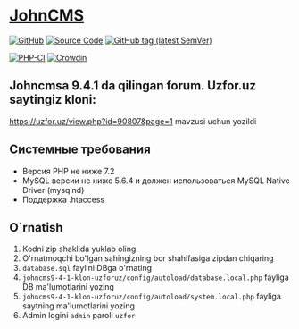 # [JohnCMS](https://johncms.com)

[![GitHub](https://img.shields.io/github/license/johncms/johncms?color=blue)](https://github.com/johncms/johncms/blob/develop/LICENSE)
[![Source Code](http://img.shields.io/badge/source-johncms/johncms-blue.svg)](https://github.com/johncms/johncms)
[![GitHub tag (latest SemVer)](https://img.shields.io/github/tag/johncms/johncms.svg?label=stable)](https://github.com/johncms/johncms/releases)

[![PHP-CI](https://github.com/johncms/johncms/workflows/PHP-CI/badge.svg?branch=develop)](https://github.com/johncms/johncms/actions)
[![Crowdin](https://badges.crowdin.net/johncms/localized.svg)](https://crowdin.com/project/johncms)


## Johncmsa 9.4.1 da qilingan forum. Uzfor.uz saytingiz kloni:
https://uzfor.uz/view.php?id=90807&page=1 mavzusi uchun yozildi

## Системные требования
- Версия PHP не ниже 7.2
- MySQL версии не ниже 5.6.4 и должен использоваться MySQL Native Driver (mysqlnd)
- Поддержка .htaccess

## O`rnatish
1. Kodni zip shaklida yuklab oling.
2. O'rnatmoqchi bo'lgan sahingizning bor shahifasiga zipdan chiqaring
3. `database.sql` faylini DBga o'rnating
4. `johncms9-4-1-klon-uzforuz/config/autoload/database.local.php` fayliga DB ma'lumotlarini yozing
5. `johncms9-4-1-klon-uzforuz/config/autoload/system.local.php` fayliga saytning ma'lumotlarini yozing
6. Admin logini `admin` paroli `uzfor`
